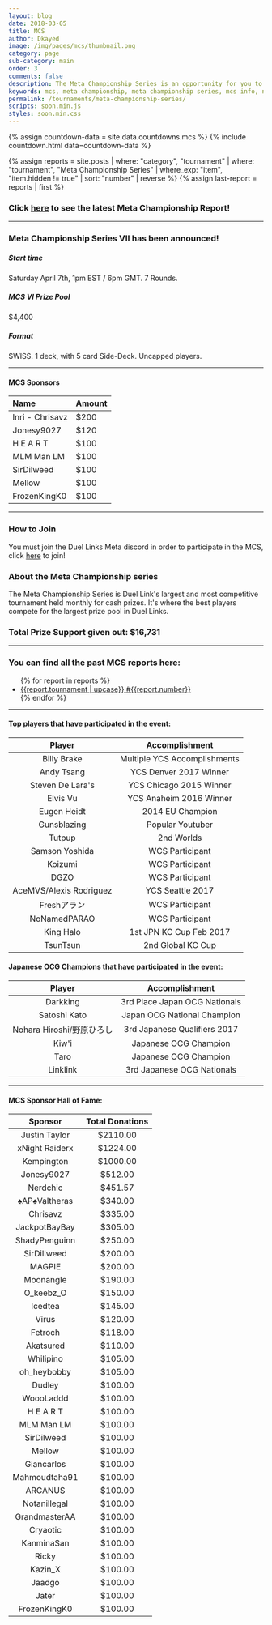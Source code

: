 ```yaml
---
layout: blog
date: 2018-03-05
title: MCS
author: Dkayed
image: /img/pages/mcs/thumbnail.png
category: page
sub-category: main
order: 3
comments: false
description: The Meta Championship Series is an opportunity for you to compete against the best Duel Links players in the world for fortune and fame! The tournament is always live streamed on Twitch so you can watch all the action as it happens!
keywords: mcs, meta championship, meta championship series, mcs info, next mcs, mcs time, mcs 6
permalink: /tournaments/meta-championship-series/
scripts: soon.min.js
styles: soon.min.css
---
```


{% assign countdown-data = site.data.countdowns.mcs %}
{% include countdown.html data=countdown-data %}

{% assign reports = site.posts | where: "category", "tournament" | where: "tournament", "Meta Championship Series" | where_exp: "item",
"item.hidden != true" | sort: "number" | reverse %}
{% assign last-report = reports | first %}

### Click [here]({{last-report.url}}) to see the latest Meta Championship Report!

---
### Meta Championship Series VII has been announced!

##### Start time
Saturday April 7th, 1pm EST / 6pm GMT. 7 Rounds. 

##### MCS VI Prize Pool
$4,400

##### Format
SWISS. 1 deck, with 5 card Side-Deck. Uncapped players.

---
#### MCS Sponsors

|Name|Amount|
| :-- | :-- |
|Inri - Chrisavz|$200|
|Jonesy9027|$120|
|H E A R T|$100|
|MLM Man LM|$100|
|SirDilweed|$100|
|Mellow|$100|
|FrozenKingK0|$100|

----

### How to Join 
You must join the Duel Links Meta discord in order to participate in the MCS, click [here](/discord/) to join!

### About the Meta Championship series
The Meta Championship Series is Duel Link's largest and most competitive tournament held monthly for cash prizes. It's where the best players compete for the largest prize pool in Duel Links.

### Total Prize Support given out: $16,731

---

<div class="section center">
    <h3>You can find all the past MCS reports here:</h3>
    <ul>
        {% for report in reports %}
            <li><a href="{{report.url}}">{{report.tournament | upcase}} #{{report.number}}</a></li>
        {% endfor %}
    </ul>     
</div>

---

#### Top players that have participated in the event:

| Player | Accomplishment | 
|:----------:|:----------:|
| Billy Brake | Multiple YCS Accomplishments |
| Andy Tsang | YCS Denver 2017 Winner |
| Steven De Lara's | YCS Chicago 2015 Winner |
| Elvis Vu | YCS Anaheim 2016 Winner |
| Eugen Heidt | 2014 EU Champion |
| Gunsblazing | Popular Youtuber |
| Tutpup | 2nd Worlds |
| Samson Yoshida | WCS Participant |
| Koizumi | WCS Participant |
| DGZO | WCS Participant |
| AceMVS/Alexis Rodriguez | YCS Seattle 2017 |
| Freshアラン | WCS Participant |
| NoNamedPARAO| WCS Participant |
| King Halo | 1st JPN KC Cup Feb 2017|
| TsunTsun | 2nd Global KC Cup |

#### Japanese OCG Champions that have participated in the event:

| Player | Accomplishment | 
|:----------:|:----------:|
| Darkking | 3rd Place Japan OCG Nationals |
| Satoshi Kato | Japan OCG National Champion |
| Nohara Hiroshi/野原ひろし | 3rd Japanese Qualifiers 2017 |
| Kiw'i | Japanese OCG Champion |
| Taro | Japanese OCG Champion |
| Linklink | 3rd Japanese OCG Nationals |

---

#### MCS Sponsor Hall of Fame:

| Sponsor | Total Donations |
|:-:|:-:|
| Justin Taylor | $2110.00 |
| xNight Raiderx | $1224.00 |
| Kempington | $1000.00 |
| Jonesy9027 | $512.00 |
| Nerdchic | $451.57 |
| ♠AP♠Valtheras | $340.00 |
| Chrisavz | $335.00 |
| JackpotBayBay | $305.00 |
| ShadyPenguinn | $250.00 |
| SirDillweed | $200.00 |
| MAGPIE | $200.00 |
| Moonangle | $190.00 |
| O_keebz_O | $150.00 |
| Icedtea | $145.00 |
| Virus | $120.00 |
| Fetroch | $118.00 |
| Akatsured | $110.00 |
| Whilipino | $105.00 |
| oh_heybobby | $105.00 |
| Dudley | $100.00 |
| WoooLaddd | $100.00 |
| H E A R T | $100.00 |
| MLM Man LM | $100.00 |
| SirDilweed | $100.00 |
| Mellow | $100.00 |
| Giancarlos | $100.00 |
| Mahmoudtaha91 | $100.00 |
| ARCANUS | $100.00 |
| Notanillegal | $100.00 |
| GrandmasterAA | $100.00 |
| Cryaotic | $100.00 |
| KanminaSan | $100.00 |
| Ricky | $100.00 |
| Kazin_X | $100.00 |
| Jaadgo | $100.00 |
| Jater | $100.00 |
| FrozenKingK0 | $100.00 |
